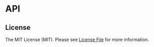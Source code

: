 # API

## License

The MIT License (MIT). Please see [License File](LICENSE.md) for more information.
